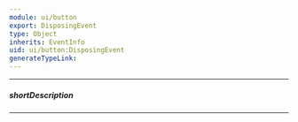 ```yaml
---
module: ui/button
export: DisposingEvent
type: Object
inherits: EventInfo
uid: ui/button:DisposingEvent
generateTypeLink: 
---
```

---
##### shortDescription
<!-- Description goes here -->

---
<!-- Description goes here -->